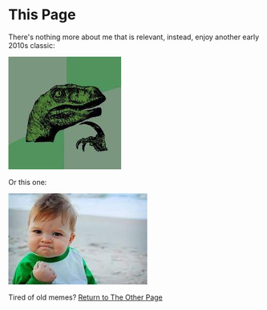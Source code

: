 # This Page

There's nothing more about me that is relevant, instead, enjoy another early 2010s classic:

![philosoraptor](raptor.jpeg)

Or this one:

![babyfistbump](baby.jpeg)

Tired of old memes? [Return to The Other Page](index.md)